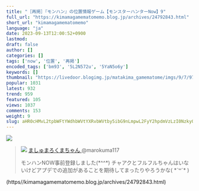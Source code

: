 ```yaml
---
title: "［再掲］『モンハン』の位置情報ゲーム【モンスターハンターNow】9"
full_url: "https://kimamagamematomemo.blog.jp/archives/24792843.html"
short_url: "kimamagamematomemo"
language: "ja"
date: 2023-09-13T12:00:52+0900
lastmod: 
draft: false
author: []
categories: []
tags: ['now', '位置', '再掲']
encoded_tags: ['bm93', '5L2N572u', '5YaN5o6y']
keywords: []
thumbnail: "https://livedoor.blogimg.jp/matakima_gamematome/imgs/9/7/97264abc.jpg"
popular: 1031
latest: 932
trend: 959
featured: 105
views: 1037
comments: 153
weight: 9
slug: aHR0cHMvL2tpbWFtYWdhbWVtYXRvbWVtby5ibG9nLmpwL2FyY2hpdmVzLzI0NzkyODQzLmh0bWw=
---
```


![](https://livedoor.blogimg.jp/matakima_gamematome/imgs/9/7/97264abc.jpg)

<blockquote id='twibodytpGwkuymaa'> <p> <img src='https//livedoor.blogimg.jp/matakima_gamematome/imgs/5/d/5d27cfde.jpg'> <a target='_blank' href='https//twitter.com/marokuma117/status/1684756448495226880'>ましゅまろくまちゃん </a> @marokuma117 </p> <p id='twitexttpGwkuymaa'> モンハンNOW事前登録しました(*^^*) チャアクとフルフルちゃんはいないけどアプデでの追加があることを期待してまったりやろうかな( *´꒳`* ) </p> <p> <a target='_blank' href='https//twitter.com/marokuma117/status/1684756448495226880'></a> </p> </blockquote> 

(https//kimamagamematomemo.blog.jp/archives/24792843.html)

